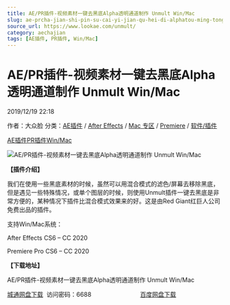 ```yaml
---
title: AE/PR插件-视频素材一键去黑底Alpha透明通道制作 Unmult Win/Mac
slug: ae-prcha-jian-shi-pin-su-cai-yi-jian-qu-hei-di-alphatou-ming-tong-dao-zhi-zuo-unmult-win-mac
source_url: https://www.lookae.com/unmult/
category: aechajian
tags: [AE插件, PR插件, Win/Mac]
---
```

# AE/PR插件-视频素材一键去黑底Alpha透明通道制作 Unmult Win/Mac

2019/12/19 22:18

作者：大众脸
分类：[AE插件](https://www.lookae.com/after-effects/aechajian/) / [After Effects](https://www.lookae.com/after-effects/) / [Mac 专区](https://www.lookae.com/mac-osx/) / [Premiere](https://www.lookae.com/qitarjcj/premierezy/) / [软件/插件](https://www.lookae.com/qitarjcj/)

[AE插件](https://www.lookae.com/tag/ae%e6%8f%92%e4%bb%b6/)[PR插件](https://www.lookae.com/tag/pr%e6%8f%92%e4%bb%b6/)[Win/Mac](https://www.lookae.com/tag/winmac/)

![AE/PR插件-视频素材一键去黑底Alpha透明通道制作 Unmult Win/Mac](https://www.lookae.com/wp-content/uploads/2019/12/AE-Unmult.jpg "AE/PR插件-视频素材一键去黑底Alpha透明通道制作 Unmult Win/Mac-LookAE.com")

**【插件介绍】**

我们在使用一些黑底素材的时候，虽然可以用混合模式的滤色/屏幕去移除黑底，但是遇见一些特殊情况，或单个图层的时候，则使用Unmult插件一键去黑底是非常方便的，某种情况下插件比混合模式效果来的好。这是由Red Giant红巨人公司免费出品的插件。

支持Win/Mac系统：

After Effects CS6 – CC 2020

Premiere Pro CS6 – CC 2020

**【下载地址】**

AE/PR插件-视频素材一键去黑底Alpha透明通道制作 Unmult Win/Mac

[城通网盘下载](https://url62.ctfile.com/f/680462-414484805-81fa54?p=6688)  访问密码：6688                             [百度网盘下载](https://pan.baidu.com/s/1iT5Lnypdf5Swimm1UaV2Gw)
